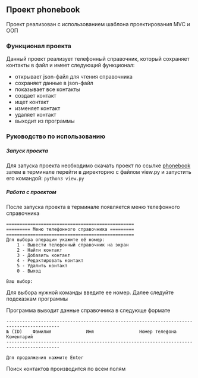 ## Проект phonebook
Проект реализован с использованием шаблона проектирования MVC и ООП

### Функционал проекта
Данный проект реализует телефонный справочник, который сохраняет контакты 
в файл и имеет следующий функционал:

 - открывает json-файл для чтения справочника
 - сохраняет данные в json-файл
 - показывает все контакты
 - создает контакт
 - ищет контакт
 - изменяет контакт 
 - удаляет контакт
 - выходит из программы

### Руководство по использованию

##### Запуск проекта
Для запуска проекта необходимо скачать проект по ссылке [phonebook](https://github.com/AlexandrGor13/python_basic_homework/tree/master/homework2)
затем в терминале перейти в директорию с файлом view.py и запустить его командой: ```python3 view.py ```

##### Работа с проектом
После запуска проекта в терминале появляется меню телефонного справочника
```
================================================
========= Меню телефонного справочника =========
================================================
Для выбора операции укажите её номер:
    1 - Вывести телефонный справочник на экран
    2 - Найти контакт
    3 - Добавить контакт
    4 - Редактировать контакт
    5 - Удалить контакт
    0 - Выход

Ваш выбор:
```
Для выбора нужной команды введите ее номер. Далее следуйте подсказкам программы

Программа выводит данные справочника в следующе формате
```
------------------------------------------------------------------------------------------
№ (ID)    Фамилия             Имя                 Номер телефона          Коментарий
------------------------------------------------------------------------------------------

Для продолжения нажмите Enter

```
Поиск контактов производится по всем полям